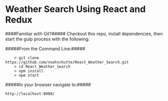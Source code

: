 # Weather Search Using React and Redux

####Familiar with Git?#####
Checkout this repo, install dependencies, then start the gulp process with the following:

#####From the Command Line:#####
```
	> git clone https://github.com/noahschutte/React_Weather_Search.git
	> cd React_Weather_Search
	> npm install
	> npm start
```
#####In your browser navigate to:#####
```
http://localhost:8080/
```
